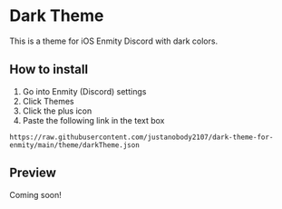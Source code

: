 # Dark Theme

This is a theme for iOS Enmity Discord with dark colors.

## How to install

1. Go into Enmity (Discord) settings
2. Click Themes
3. Click the plus icon
4. Paste the following link in the text box

```
https://raw.githubusercontent.com/justanobody2107/dark-theme-for-enmity/main/theme/darkTheme.json
```

## Preview
Coming soon!
